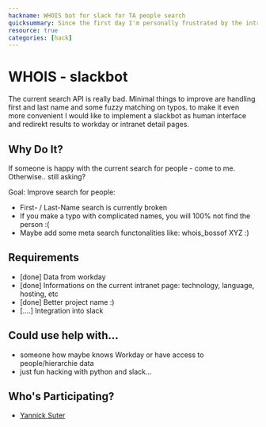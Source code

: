 ```yaml
---
hackname: WHOIS bot for slack for TA people search
quicksummary: Since the first day I'm personally frustrated by the intranet search for people (only). Time to change this!
resource: true
categories: [hack]
---
```


WHOIS - slackbot
================

The current search API is really bad. Minimal things to improve are handling first and last name and some fuzzy matching on typos. to make it even more convenient I would like to implement a slackbot as human interface and redirekt results to workday or intranet detail pages.

Why Do It?
----------

If someone is happy with the current search for people - come to me. Otherwise.. still asking?

Goal: Improve search for people:
* First- / Last-Name search is currently broken 
* If you make a typo with complicated names, you will 100% not find the person :(
* Maybe add some meta search functonalities like: whois_bossof XYZ :)

Requirements
------------

* [done] Data from workday
* [done] Informations on the current intranet page: technology, language, hosting, etc
* [done] Better project name :)
* [....] Integration into slack

Could use help with...
----------------------

* someone how maybe knows Workday or have access to people/hierarchie data
* just fun hacking with python and slack...

Who's Participating?
--------------------

* [Yannick Suter](/tamedia-hackdays/whoami/yannicksuter)